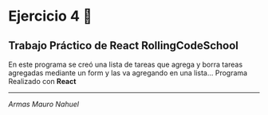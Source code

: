 # Ejercicio 4 🧨

## Trabajo Práctico de React RollingCodeSchool

En este programa se creó una lista de tareas que agrega y borra tareas agregadas mediante un form y las va agregando en una lista... Programa Realizado con **React**

---
*Armas Mauro Nahuel*
